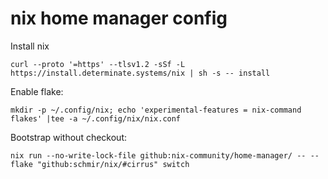 # nix home manager config

Install nix

```shell
curl --proto '=https' --tlsv1.2 -sSf -L https://install.determinate.systems/nix | sh -s -- install
```

Enable flake:

```shell
mkdir -p ~/.config/nix; echo 'experimental-features = nix-command flakes' |tee -a ~/.config/nix/nix.conf
```

Bootstrap without checkout:

```shell
nix run --no-write-lock-file github:nix-community/home-manager/ -- --flake "github:schmir/nix/#cirrus" switch
```
